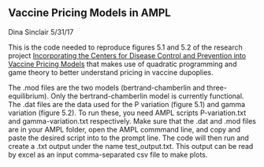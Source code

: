 ## Vaccine Pricing Models in AMPL

Dina Sinclair 5/31/17

This is the code needed to reproduce figures 5.1 and 5.2 of the research project [Incorporating the Centers for Disease Control and Prevention into Vaccine Pricing Models](https://scholarship.claremont.edu/hmc_theses/111/) that makes use of quadratic programming and game theory to better understand pricing in vaccine dupoplies.

The .mod files are the two models (bertrand-chamberlin and three-
equilibrium). Only the bertrand-chamberlin model is currently
functional. The .dat files are the data used for the P variation
(figure 5.1) and gamma variation (figure 5.2). To run these, you
need AMPL scripts P-variation.txt and gamma-variation.txt 
respectively. Make sure that the .dat and .mod files are in your
AMPL folder, open the AMPL commmand line, and copy and paste
the desired script into to the prompt line. The code will then
run and create a .txt output under the name test_output.txt.
This output can be read by excel as an input comma-separated
csv file to make plots.

